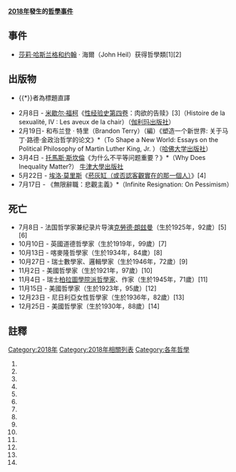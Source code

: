 **[2018年](../Page/2018年.md "wikilink")發生的[哲學事件](https://zh.wikipedia.org/wiki/哲學 "wikilink")**

## 事件

  - [莎莉·哈斯兰格和约翰](https://zh.wikipedia.org/wiki/莎莉·哈斯兰格 "wikilink") · 海爾（John Heil）获得哲學類\[1\]\[2\]

## 出版物

  -
    {{\*}}者為標題直譯

<!-- end list -->

  - 2月8日 - [米歇尔·福柯](../Page/米歇尔·福柯.md "wikilink")《[性经验史第四卷](https://zh.wikipedia.org/wiki/性经验史 "wikilink")：肉欲的告赎》\[3\]（Histoire de la sexualité, IV : Les aveux de la chair）（[伽利玛出版社](../Page/伽利玛出版社.md "wikilink")）
  - 2月19日- 和布兰登 · 特里（Brandon Terry）（編）《塑造一个新世界: 关于马丁·路德·金政治哲学的论文》\*（To Shape a New World: Essays on the Political Philosophy of Martin Luther King, Jr. ）（[哈佛大学出版社](https://zh.wikipedia.org/wiki/哈佛大学出版社 "wikilink")）
  - 3月4日 - [托馬斯·斯坎倫](https://zh.wikipedia.org/wiki/托馬斯·斯坎倫 "wikilink")《为什么不平等问题重要？》\*（Why Does Inequality Matter?） [牛津大學出版社](../Page/牛津大學出版社.md "wikilink")
  - 5月22日 - [埃洛·莫里斯](../Page/埃洛·莫里斯.md "wikilink")《[菸灰缸（或否認客觀實在的那一個人）](../Page/菸灰缸（或否認客觀實在的那一個人）.md "wikilink")》\[4\]
  - 7月17日 - 《無限辭職：悲觀主義》\*（Infinite Resignation: On Pessimism）

## 死亡

  - 7月8日 - 法国哲学家兼纪录片导演[克勞德·朗玆曼](../Page/克勞德·朗玆曼.md "wikilink")（生於1925年，92歲）\[5\]\[6\]
  - 10月10日 - 英國道德哲學家（生於1919年，99歲）\[7\]
  - 10月13日 - 喀麥隆哲學家（生於1934年，84歲）\[8\]
  - 10月27日 - 瑞士數學家、邏輯學家（生於1946年，72歲）\[9\]
  - 11月2日 - 美國哲學家（生於1921年，97歲）\[10\]
  - 11月4日 - 瑞士[柏拉圖學院派哲學家](https://zh.wikipedia.org/wiki/柏拉圖學院 "wikilink")、作家（生於1945年，71歲）\[11\]
  - 11月15日 - 美國哲學家（生於1923年，95歲）\[12\]
  - 12月23日 - 尼日利亞女性哲學家（生於1936年，82歲）\[13\]
  - 12月25日 - 美國哲學家（生於1930年，88歲）\[14\]

## 註釋

[Category:2018年](https://zh.wikipedia.org/wiki/Category:2018年 "wikilink") [Category:2018年相關列表](https://zh.wikipedia.org/wiki/Category:2018年相關列表 "wikilink") [Category:各年哲學](https://zh.wikipedia.org/wiki/Category:各年哲學 "wikilink")

1.
2.
3.
4.
5.
6.
7.
8.
9.
10.
11.
12.
13.
14.